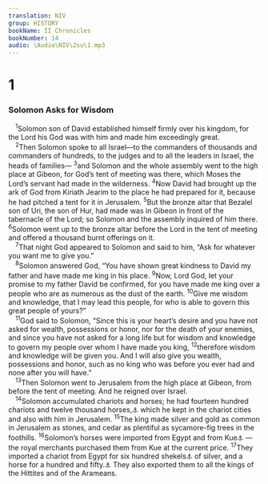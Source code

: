 ```yaml
---
translation: NIV
group: HISTORY
bookName: II Chronicles 
bookNumber: 14
audio: \Audio\NIV\2su\1.mp3
---
```


<div class="title"><h1>1</h1><h3>Solomon Asks for Wisdom </h3></div>
<span class="verse 2su_1_1"> <sup>1</sup>Solomon son of David established himself firmly over his kingdom, for the Lord his God was with him and made him exceedingly great. <br/></span>
<span class="verse 2su_1_2"> <sup>2</sup>Then Solomon spoke to all Israel—to the commanders of thousands and commanders of hundreds, to the judges and to all the leaders in Israel, the heads of families— </span>
<span class="verse 2su_1_3"><sup>3</sup>and Solomon and the whole assembly went to the high place at Gibeon, for God’s tent of meeting was there, which Moses the Lord’s servant had made in the wilderness. </span>
<span class="verse 2su_1_4"><sup>4</sup>Now David had brought up the ark of God from Kiriath Jearim to the place he had prepared for it, because he had pitched a tent for it in Jerusalem. </span>
<span class="verse 2su_1_5"><sup>5</sup>But the bronze altar that Bezalel son of Uri, the son of Hur, had made was in Gibeon in front of the tabernacle of the Lord; so Solomon and the assembly inquired of him there. </span>
<span class="verse 2su_1_6"><sup>6</sup>Solomon went up to the bronze altar before the Lord in the tent of meeting and offered a thousand burnt offerings on it. <br/></span>
<span class="verse 2su_1_7"> <sup>7</sup>That night God appeared to Solomon and said to him, “Ask for whatever you want me to give you.” <br/></span>
<span class="verse 2su_1_8"> <sup>8</sup>Solomon answered God, “You have shown great kindness to David my father and have made me king in his place. </span>
<span class="verse 2su_1_9"><sup>9</sup>Now, Lord God, let your promise to my father David be confirmed, for you have made me king over a people who are as numerous as the dust of the earth. </span>
<span class="verse 2su_1_10"><sup>10</sup>Give me wisdom and knowledge, that I may lead this people, for who is able to govern this great people of yours?” <br/></span>
<span class="verse 2su_1_11"> <sup>11</sup>God said to Solomon, “Since this is your heart’s desire and you have not asked for wealth, possessions or honor, nor for the death of your enemies, and since you have not asked for a long life but for wisdom and knowledge to govern my people over whom I have made you king, </span>
<span class="verse 2su_1_12"><sup>12</sup>therefore wisdom and knowledge will be given you. And I will also give you wealth, possessions and honor, such as no king who was before you ever had and none after you will have.” <br/></span>
<span class="verse 2su_1_13"> <sup>13</sup>Then Solomon went to Jerusalem from the high place at Gibeon, from before the tent of meeting. And he reigned over Israel. <br/></span>
<span class="verse 2su_1_14"> <sup>14</sup>Solomon accumulated chariots and horses; he had fourteen hundred chariots and twelve thousand horses,<a data-toggle="tooltip" data-placement="bottom" title="Or charioteers">⚓</a> which he kept in the chariot cities and also with him in Jerusalem. </span>
<span class="verse 2su_1_15"><sup>15</sup>The king made silver and gold as common in Jerusalem as stones, and cedar as plentiful as sycamore-fig trees in the foothills. </span>
<span class="verse 2su_1_16"><sup>16</sup>Solomon’s horses were imported from Egypt and from Kue<a data-toggle="tooltip" data-placement="bottom" title="Probably Cilicia">⚓</a> —the royal merchants purchased them from Kue at the current price. </span>
<span class="verse 2su_1_17"><sup>17</sup>They imported a chariot from Egypt for six hundred shekels<a data-toggle="tooltip" data-placement="bottom" title="That is, about 15 pounds or about 6.9 kilograms">⚓</a> of silver, and a horse for a hundred and fifty.<a data-toggle="tooltip" data-placement="bottom" title="That is, about 3 3/4 pounds or about 1.7 kilograms">⚓</a> They also exported them to all the kings of the Hittites and of the Arameans. <br/></span>
